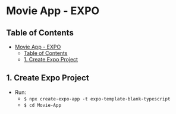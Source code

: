 # Movie App - EXPO

## Table of Contents

- [Movie App - EXPO](#movie-app---expo)
  - [Table of Contents](#table-of-contents)
  - [1. Create Expo Project](#1-create-expo-project)

## 1. Create Expo Project

- Run:
  - `$ npx create-expo-app -t expo-template-blank-typescript`
  - `$ cd Movie-App`

